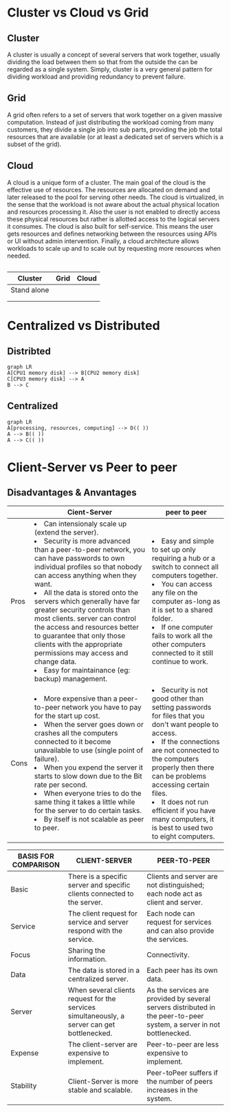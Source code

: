 # Cluster vs Cloud vs Grid

## Cluster
A cluster is usually a concept of several servers that work together, usually dividing the load between them so that from the outside 
the can be regarded as a single system. Simply, cluster is a very general pattern for dividing workload and providing redundancy to 
prevent failure.

## Grid
A grid often refers to a set of servers that work together on a given massive computation. Instead of just distributing the workload 
coming from many customers, they divide a single job into sub parts, providing the job the total resources that are available (or at 
least a dedicated set of servers which is a subset of the grid).

## Cloud
A cloud is a unique form of a cluster. The main goal of the cloud is the effective use of resources. The resources are allocated on demand 
and later released to the pool for serving other needs. The cloud is virtualized, in the sense that the workload is not aware about the 
actual physical location and resources processing it. Also the user is not enabled to directly access these physical resources but rather 
is allotted access to the logical servers it consumes. The cloud is also built for self-service. This means the user gets resources and 
defines networking between the resources using APIs or UI without admin intervention. Finally, a cloud architecture allows workloads to 
scale up and to scale out by requesting more resources when needed.

## 

|Cluster         |Grid                           |Cloud                         |
|----------------|-------------------------------|-----------------------------|
|Stand alone	 | |             |
|           | | |
|           | | |

# Centralized vs Distributed

## Distribted

```mermaid
graph LR
A[CPU1 memory disk] --> B[CPU2 memory disk]
C[CPU3 memory disk] --> A
B --> C
```

## Centralized

```mermaid
graph LR
A[processing, resources, computing] --> D(( ))
A --> B(( ))
A --> C(( ))
```

# Client-Server vs Peer to peer

## Disadvantages & Anvantages

|     |Cient-Server  |peer to peer |
|----------------|-------------------------------|-----------------------------|
|Pros |<li> Can intensionaly scale up (extend the server). <li>Security is more advanced than a peer-to-peer network, you can have passwords to own individual profiles so that nobody can access anything when they want. <li>All the data is stored onto the servers which generally have far greater security controls than most clients. server can control the access and resources better to guarantee that only those clients with the appropriate permissions may access and change data. <li>Easy for maintainance (eg: backup) management.|<li>Easy and simple to set up only requiring a hub or a switch to connect all computers together. <li>You can access any file on the computer as-long as it is set to a shared folder. <li>If one computer fails to work all the other computers connected to it still continue to work.|
|Cons |<li>More expensive than a peer-to-peer network you have to pay for the start up cost. <li>When the server goes down or crashes all the computers connected to it become unavailable to use  (single point of failure). <li>When you expend the server it starts to slow down due to the Bit rate per second. <li>When everyone tries to do the same thing it takes a little while for the server to do certain tasks.<li>By itself is not scalable as peer to peer.|<li>Security is not good other than setting passwords for files that you don't want people to access. <li>If the connections are not connected to the computers properly then there can be problems accessing certain files. <li>It does not run efficient if you have many computers, it is best to used two to eight computers.|
  
  
|BASIS FOR COMPARISON |CLIENT-SERVER |PEER-TO-PEER|
|----------------|-------------------------------|-----------------------------|
|Basic	|There is a specific server and specific clients connected to the server.|Clients and server are not distinguished; each node act as client and server.|
|Service	|The client request for service and server respond with the service.	|Each node can request for services and can also provide the services.|
|Focus	|Sharing the information.	|Connectivity.|
|Data	|The data is stored in a centralized server. |Each peer has its own data.|
|Server	|When several clients request for the services simultaneously, a server can get bottlenecked.	|As the services are provided by several servers distributed in the peer-to-peer system, a server in not bottlenecked.|
|Expense	|The client-server are expensive to implement.	|Peer-to-peer are less expensive to implement.|
|Stability	|Client-Server is more stable and scalable.	|Peer-toPeer suffers if the number of peers increases in the system.|
